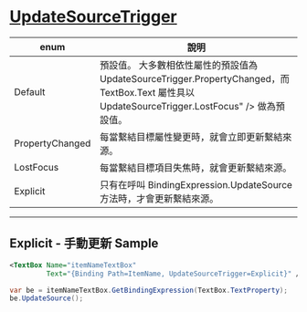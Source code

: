 # [UpdateSourceTrigger](https://docs.microsoft.com/en-us/dotnet/api/system.windows.data.binding.updatesourcetrigger)

| enum            | 說明                                                                                                                                             |
| --------------- | ------------------------------------------------------------------------------------------------------------------------------------------------ |
| Default         | 預設值。 大多數相依性屬性的預設值為 UpdateSourceTrigger.PropertyChanged，而 TextBox.Text 屬性具以 UpdateSourceTrigger.LostFocus" /> 做為預設值。 |
| PropertyChanged | 每當繫結目標屬性變更時，就會立即更新繫結來源。                                                                                                   |
| LostFocus       | 每當繫結目標項目失焦時，就會更新繫結來源。                                                                                                       |
| Explicit        | 只有在呼叫 BindingExpression.UpdateSource 方法時，才會更新繫結來源。                                                                             |

---

## Explicit - 手動更新 Sample

```xml
<TextBox Name="itemNameTextBox"
         Text="{Binding Path=ItemName, UpdateSourceTrigger=Explicit}" />
```

```csharp
var be = itemNameTextBox.GetBindingExpression(TextBox.TextProperty);
be.UpdateSource();
```
